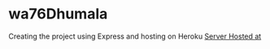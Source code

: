 # wa76Dhumala

Creating the project using Express and hosting on Heroku
[Server Hosted at](https://wa76dhumala.herokuapp.com/)